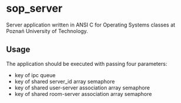 sop_server
==========

Server application written in ANSI C for Operating Systems classes at Poznań University of Technology.

Usage
-----

The application should be executed with passing four parameters:
* key of ipc queue
* key of shared server_id array semaphore
* key of shared user-server association array semaphore
* key of shared room-server association array semaphore
